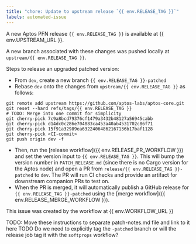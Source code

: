 ```yaml
---
title: "chore: Update to upstream release `{{ env.RELEASE_TAG }}`"
labels: automated-issue
---
```


A new Aptos PFN release `{{ env.RELEASE_TAG }}` is available at {{ env.UPSTREAM_URL }}.

A new branch associated with these changes was pushed locally at `upstream/{{ env.RELEASE_TAG }}`.

Steps to release an upgraded patched version:
- From `dev`, create a new branch `{{ env.RELEASE_TAG }}-patched`
- Rebase `dev` onto the changes from `upstream/{{ env.RELEASE_TAG }}` as follows:
```
git remote add upstream https://github.com/aptos-labs/aptos-core.git
git reset --hard refs/tags/{{ env.RELEASE_TAG }}
# TODO: Merge into one commit for simplicity
git cherry-pick 7c9a8bcd79376cf1479a3432b48127a56945cabb
git cherry-pick d14dc0c286e704883ca453a40ab4531702c86f71
git cherry-pick 15f91a32989ea63224064862167136b17baf1128
git cherry-pick <CI-commit>
git push origin dev -f
```
- Then, run the [release workflow]({{ env.RELEASE_PR_WORKFLOW }}) and set the version input to `{{ env.RELEASE_TAG }}`. This will bump the version number in `PATCH_RELEASE.md` (since there is no Cargo version for the Aptos node) and open a PR from `release/{{ env.RELEASE_TAG }}-patched` to `dev`. The PR will run CI checks and provide an artifact for downstream companion PRs to test on.
- When the PR is merged, it will automatically publish a GitHub release for `{{ env.RELEASE_TAG }}-patched` using the [merge workflow]({{ env.RELEASE_MERGE_WORKFLOW }}).

This issue was created by the workflow at {{ env.WORKFLOW_URL }}

TODO: Move these instructions to separate patch-notes.md file and link to it here
TODO Do we need to explicitly tag the `-patched` branch or will the release job tag it with the  `softprops` workflow?
